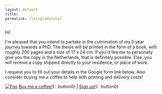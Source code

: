 ```yaml
---
layout: default
title:
permalink: /letsgradutate/
---
```

Hi!

I'm pleased that you intend to partake in the culmination of my 5 year journey towards a PhD. The thesis will be printed in the form of a book, with roughly 200 pages and a size of 17 x 24 cm. If you'd like me to personally give you the copy in the Netherlands, that is definitely possible. Else, you will receive a copy shipped directly to your residence, or place of work. 

I request you to fill out your details in the Google form link below. Also consider buying me a coffee to help with printing and delivery costs!

[![Foo](http://www.google.com.au/images/nav_logo7.png)](http://google.com.au/)
[Buy me a coffee!](http://www.google.com){: .button0} | [Sign up!](http://www.google.com){: .button0}

